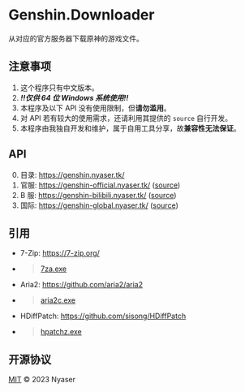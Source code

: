 # Genshin.Downloader
从对应的官方服务器下载原神的游戏文件。

## 注意事项
1. 这个程序只有中文版本。
1. ***!!仅供 64 位 Windows 系统使用!!***
4. 本程序及以下 API 没有使用限制，但**请勿滥用**。
5. 对 API 若有较大的使用需求，还请利用其提供的 `source` 自行开发。
6. 本程序由我独自开发和维护，属于自用工具分享，故**兼容性无法保证**。

## API
0. 目录: <https://genshin.nyaser.tk/>
2. 官服: <https://genshin-official.nyaser.tk/> ([source](https://genshin-official.nyaser.tk/source))
3. B 服: <https://genshin-bilibili.nyaser.tk/> ([source](https://genshin-bilibili.nyaser.tk/source))
3. 国际: <https://genshin-global.nyaser.tk/> ([source](https://genshin-global.nyaser.tk/source))

## 引用
- 7-Zip: <https://7-zip.org/>
- > [7za.exe](/7za.exe)
- Aria2: <https://github.com/aria2/aria2>
- > [aria2c.exe](/aria2c.exe)
- HDiffPatch: <https://github.com/sisong/HDiffPatch>
- > [hpatchz.exe](/hpatchz.exe)

## 开源协议
[MIT](LICENSE) © 2023 Nyaser
